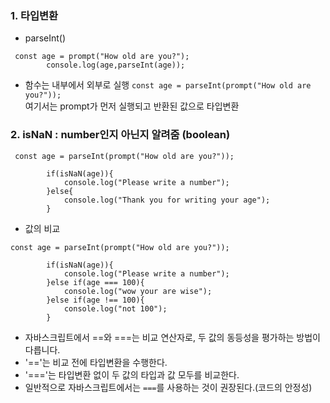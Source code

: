 ### 1. 타입변환
- parseInt()
```
 const age = prompt("How old are you?");
        console.log(age,parseInt(age));
```
- 함수는 내부에서 외부로 실행 
 ``const age = parseInt(prompt("How old are you?"));``<br/>
 여기서는 prompt가 먼저 실행되고 반환된 값으로 타입변환

### 2. isNaN : number인지 아닌지 알려줌 (boolean)
```
 const age = parseInt(prompt("How old are you?"));
        
        if(isNaN(age)){
            console.log("Please write a number");
        }else{
            console.log("Thank you for writing your age");
        }
```
- 값의 비교
```
const age = parseInt(prompt("How old are you?"));
        
        if(isNaN(age)){
            console.log("Please write a number");
        }else if(age === 100){
            console.log("wow your are wise");
        }else if(age !== 100){
            console.log("not 100");
        }
```
- 자바스크립트에서 ==와 ===는 비교 연산자로, 두 값의 동등성을 평가하는 방법이 다릅니다.
- '=='는 비교 전에 타입변환을 수행한다.
- '==='는 타입변환 없이 두 값의 타입과 값 모두를 비교한다.
- 일반적으로 자바스크립트에서는 `===`를 사용하는 것이 권장된다.(코드의 안정성)
